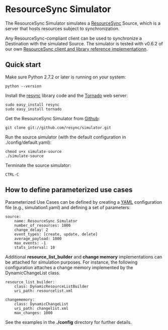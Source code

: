 # ResourceSync Simulator

The ResourceSync Simulator simulates a [ResourceSync](http://www.openarchives.org/rs/0.6/resourcesync) Source, which is a server that hosts resources subject to synchronization.

Any ResourceSync-compliant client can be used to synchronize a Destination with the simulated Source. The simulator is tested with v0.6.2 of our own [ResourceSync client and library reference implementationn](https://github.com/resync/resync).


## Quick start

Make sure Python 2.7.2 or later is running on your system:

    python --version

Install the [resync](https://github.com/resync/resync) library
code and the [Tornado](http://www.tornadoweb.org/) web server:

    sudo easy_install resync
    sudo easy_install tornado
    
Get the ResourceSync Simulator from [Github](http://www.github.com/resync/simulator):

    git clone git://github.com/resync/simulator.git
    
Run the source simulator (with the default configuration in ./config/default.yaml):
    
    chmod u+x simulate-source
    ./simulate-source

Terminate the source simulator:

    CTRL-C

## How to define parameterized use cases

Parameterized Use Cases can be defined by creating a [YAML](http://www.yaml.org/) configuration file (e.g., simulation1.yaml) and defining a set of parameters:

    source:
        name: ResourceSync Simulator
        number_of_resources: 1000
        change_delay: 2
        event_types: [create, update, delete]
        average_payload: 1000
        max_events: -1
        stats_interval: 10
        
Additional **resource_list_builder** and **change memory** implementations can be attached for simulation purposes. For instance, the following configuration attaches a change memory implemented by the DynamicChangeList class.

    resource_list_builder:
        class: DynamicResourceListBuilder
        uri_path: resourcelist.xml

    changememory:
        class: DynamicChangeList
        uri_path: changelist.xml
        max_changes: 1000
            
See the examples in the **./config** directory for further details.